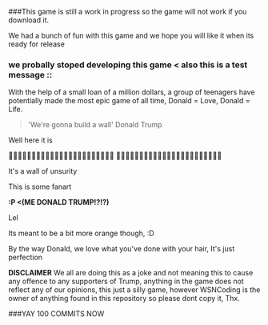 ###This game is still a work in progress so the game will not work if you download it.

We had a bunch of fun with this game and we hope you will like it when its ready for release
### we probally stoped developing this game < also this is a test message ::

With the help of a small loan of a million dollars, a group of teenagers have potentially
made the most epic game of all time, Donald = Love, Donald = Life.


> 'We're gonna build a wall'
>Donald Trump

Well here it is

𒿑𒿑𒿑𒿑𒿑𒿑𒿑𒿑𒿑𒿑𒿑𒿑𒿑𒿑𒿑𒿑𒿑𒿑𒿑𒿑𒿑𒿑𒿑
𒿑𒿑𒿑𒿑𒿑𒿑𒿑𒿑𒿑𒿑𒿑𒿑𒿑𒿑𒿑𒿑𒿑𒿑𒿑𒿑𒿑𒿑𒿑

It's a wall of unsurity

This is some fanart

**\:P <(ME DONALD TRUMP!?!?)**


Lel

Its meant to be a bit more orange though, :D

By the way Donald, we love what you've done with your hair, It's just perfection      
      
   **DISCLAIMER** 
   We all are doing this as a joke and not meaning this to cause any offence to
   any supporters of Trump, anything in the game does not reflect any 
   of our opinions, this just a silly game, however WSNCoding is the owner of anything
   found in this repository so please dont copy it, Thx.




###YAY 100 COMMITS NOW
